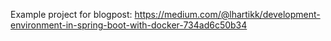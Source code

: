 Example project for blogpost: https://medium.com/@lhartikk/development-environment-in-spring-boot-with-docker-734ad6c50b34
